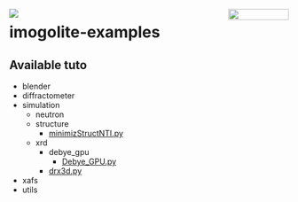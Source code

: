 <a href="https://mybinder.org/v2/gh/gmonet/imoglite-examples/master?filepath=index.ipynb" 
   target="_parent">
   <img align="left" 
      src="https://mybinder.org/badge_logo.svg">
</a>
<a href="https://mybinder.org/v2/gh/gmonet/imoglite-examples/master?filepath=index.ipynb" 
   target="_parent">
   <img align="right" 
      src="https://raw.githubusercontent.com/jupyter/design/master/logos/Badges/nbviewer_badge.png" 
      width="109" height="20">
</a>

# imogolite-examples

## Available tuto
- blender
- diffractometer
- simulation
    - neutron
    - structure
        - [minimizStructNTI.py](https://nbviewer.jupyter.org/github/gmonet/imoglite-examples/blob/master/simulation/structure/minimizStructNTI.ipynb)
    - xrd
        - debye_gpu
            - [Debye_GPU.py](https://nbviewer.jupyter.org/github/gmonet/imoglite-examples/blob/master/simulation/xrd/drx3d.ipynb)
        - [drx3d.py](https://nbviewer.jupyter.org/github/gmonet/imoglite-examples/blob/master/simulation/xrd/debye_gpu/Debye_GPU.ipynb)
- xafs
- utils